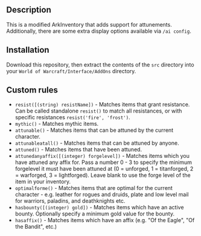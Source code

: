 ## Description ##

This is a modified ArkInventory that adds support for attunements. Additionally, there are some extra display options available via `/ai config`.

## Installation ##

Download this repository, then extract the contents of the `src` directory into your `World of Warcraft/Interface/AddOns` directory.

## Custom rules ##

- `resist([(string) resistName])` - Matches items that grant resistance. Can be called standalone `resist()` to match all resistances, or with specific resistances `resist('fire', 'frost')`.
- `mythic()` - Matches mythic items.
- `attunable()` - Matches items that can be attuned by the current character.
- `attunableatall()` - Matches items that can be attuned by anyone.
- `attuned()` - Matches items that have been attuned.
- `attunedanyaffix([(integer) forgelevel])` - Matches items which you have attuned any affix for. Pass a number 0 - 3 to specify the minimum forgelevel it must have been attuned at (0 = unforged, 1 = titanforged, 2 = warforged, 3 = lightforged). Leave blank to use the forge level of the item  in your inventory.
- `optimalforme()` - Matches items that are optimal for the current character - e.g. leather for rogues and druids, plate and low level mail for warriors, paladins, and deathknights etc.
- `hasbounty([(integer) gold])` - Matches items which have an active bounty. Optionally specify a minimum gold value for the bounty.
- `hasaffix()` - Matches items which have an affix (e.g. "Of the Eagle", "Of the Bandit", etc.)
